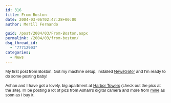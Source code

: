 ```yaml
---
id: 316
title: From Boston
date: 2004-03-06T02:47:28+00:00
author: Merill Fernando

guid: /post/2004/03/From-Boston.aspx
permalink: /2004/03/from-boston/
dsq_thread_id:
  - "77712903"
categories:
  - News
---
```

<body xmlns="http://www.w3.org/1999/xhtml">
    <p>
        <font face="Arial" size="2">My first post from Boston. Got my machine setup, installed <a href="http://www.newsgator.com">NewsGator</a> and
        I'm ready to do some posting baby!</font>
    </p>
    <p>
        <font face="Arial" size="2">Ashan and I have got a lovely, big apartment at <a href="http://www.luxurycondosboston.com/listings/sales_single-listings/65EastIndia25F.htm">Harbor
        Towers</a> (check out the pics at the site). I'll be posting a lot of pics from Ashan's
        digital camera and more from <a href="http://www.powershot.com/powershot2/a80/">mine</a>&#160;as
        soon as I buy it.</font>
    </p>
</body>